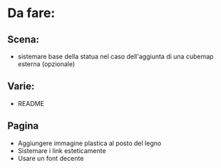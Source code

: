 # Da fare:

## Scena:

* sistemare base della statua nel caso dell'aggiunta di una cubemap esterna (opzionale)

## Varie:

* README

## Pagina

* Aggiungere immagine plastica al posto del legno
* Sistemare i link esteticamente
* Usare un font decente
